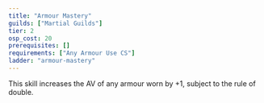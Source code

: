 ```yaml
---
title: "Armour Mastery"
guilds: ["Martial Guilds"]
tier: 2
osp_cost: 20
prerequisites: []
requirements: ["Any Armour Use CS"]
ladder: "armour-mastery"
---
```

This skill increases the AV of any armour worn by +1, subject to the rule of double.